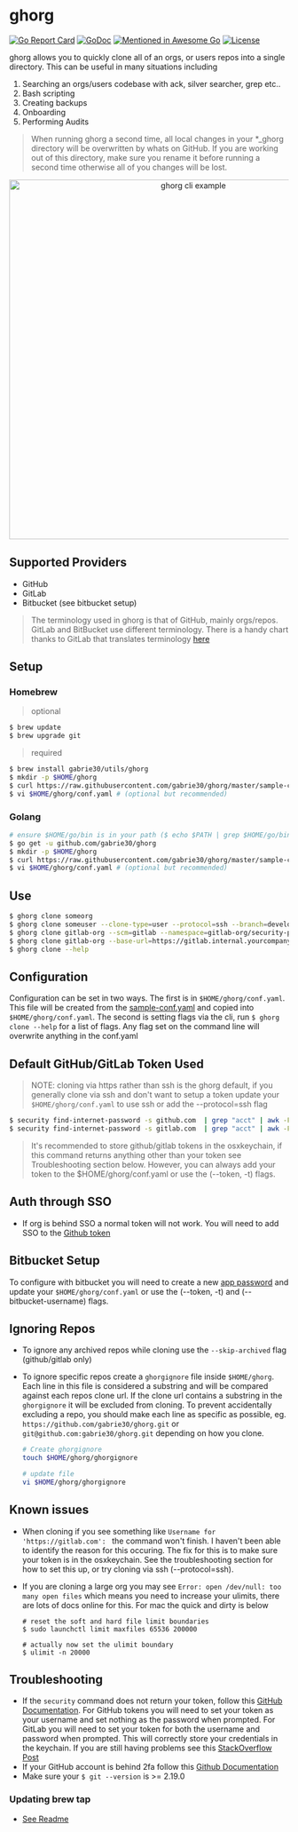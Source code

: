 # ghorg

[![Go Report Card](https://goreportcard.com/badge/github.com/gabrie30/ghorg)](https://goreportcard.com/report/github.com/gabrie30/ghorg) <a href="https://godoc.org/github.com/gabrie30/ghorg"><img src="https://godoc.org/github.com/gabrie30/ghorg?status.svg" alt="GoDoc"></a> [![Mentioned in Awesome Go](https://awesome.re/mentioned-badge.svg)](https://github.com/avelino/awesome-go) [![License](https://img.shields.io/badge/License-Apache%202.0-blue.svg)](https://opensource.org/licenses/Apache-2.0)

ghorg allows you to quickly clone all of an orgs, or users repos into a single directory. This can be useful in many situations including

1. Searching an orgs/users codebase with ack, silver searcher, grep etc..
2. Bash scripting
3. Creating backups
4. Onboarding
5. Performing Audits

> When running ghorg a second time, all local changes in your *_ghorg directory will be overwritten by whats on GitHub. If you are working out of this directory, make sure you rename it before running a second time otherwise all of you changes will be lost.

<p align="center">
  <img width="648" alt="ghorg cli example" src="https://user-images.githubusercontent.com/1512282/63229247-5459f880-c1b3-11e9-9e5d-d20723046946.png">
</p>

## Supported Providers
- GitHub
- GitLab
- Bitbucket (see bitbucket setup)

> The terminology used in ghorg is that of GitHub, mainly orgs/repos. GitLab and BitBucket use different terminology. There is a handy chart thanks to GitLab that translates terminology [here](https://about.gitlab.com/images/blogimages/gitlab-terminology.png)

## Setup

### Homebrew

> optional

```bash
$ brew update
$ brew upgrade git
```
> required

```bash
$ brew install gabrie30/utils/ghorg
$ mkdir -p $HOME/ghorg
$ curl https://raw.githubusercontent.com/gabrie30/ghorg/master/sample-conf.yaml > $HOME/ghorg/conf.yaml
$ vi $HOME/ghorg/conf.yaml # (optional but recommended)
```

### Golang

```bash
# ensure $HOME/go/bin is in your path ($ echo $PATH | grep $HOME/go/bin)
$ go get -u github.com/gabrie30/ghorg
$ mkdir -p $HOME/ghorg
$ curl https://raw.githubusercontent.com/gabrie30/ghorg/master/sample-conf.yaml > $HOME/ghorg/conf.yaml
$ vi $HOME/ghorg/conf.yaml # (optional but recommended)
```

## Use

```bash
$ ghorg clone someorg
$ ghorg clone someuser --clone-type=user --protocol=ssh --branch=develop --color=off
$ ghorg clone gitlab-org --scm=gitlab --namespace=gitlab-org/security-products
$ ghorg clone gitlab-org --base-url=https://gitlab.internal.yourcompany.com --preserve-dir
$ ghorg clone --help
```

## Configuration

Configuration can be set in two ways. The first is in `$HOME/ghorg/conf.yaml`. This file will be created from the [sample-conf.yaml](https://github.com/gabrie30/ghorg/blob/master/sample-conf.yaml) and copied into `$HOME/ghorg/conf.yaml`. The second is setting flags via the cli, run `$ ghorg clone --help` for a list of flags. Any flag set on the command line will overwrite anything in the conf.yaml

## Default GitHub/GitLab Token Used

> NOTE: cloning via https rather than ssh is the ghorg default, if you generally clone via ssh and don't want to setup a token update your `$HOME/ghorg/conf.yaml` to use ssh or add the --protocol=ssh flag

```bash
$ security find-internet-password -s github.com  | grep "acct" | awk -F\" '{ print $4 }'
$ security find-internet-password -s gitlab.com  | grep "acct" | awk -F\" '{ print $4 }'
```

> It's recommended to store github/gitlab tokens in the osxkeychain, if this command returns anything other than your token see Troubleshooting section below. However, you can always add your token to the $HOME/ghorg/conf.yaml or use the (--token, -t) flags.


## Auth through SSO

- If org is behind SSO a normal token will not work. You will need to add SSO to the [Github token](https://help.github.com/articles/authorizing-a-personal-access-token-for-use-with-a-saml-single-sign-on-organization/)

## Bitbucket Setup

To configure with bitbucket you will need to create a new [app password](https://confluence.atlassian.com/bitbucket/app-passwords-828781300.html) and update your `$HOME/ghorg/conf.yaml` or use the (--token, -t) and (--bitbucket-username) flags.

## Ignoring Repos
- To ignore any archived repos while cloning use the `--skip-archived` flag (github/gitlab only)
- To ignore specific repos create a `ghorgignore` file inside `$HOME/ghorg`. Each line in this file is considered a substring and will be compared against each repos clone url. If the clone url contains a substring in the `ghorgignore` it will be excluded from cloning. To prevent accidentally excluding a repo, you should make each line as specific as possible, eg. `https://github.com/gabrie30/ghorg.git` or `git@github.com:gabrie30/ghorg.git` depending on how you clone.

  ```bash
  # Create ghorgignore
  touch $HOME/ghorg/ghorgignore

  # update file
  vi $HOME/ghorg/ghorgignore
  ```

## Known issues

- When cloning if you see something like `Username for 'https://gitlab.com': ` the command won't finish. I haven't been able to identify the reason for this occuring. The fix for this is to make sure your token is in the osxkeychain. See the troubleshooting section for how to set this up, or try cloning via ssh (--protocol=ssh).
- If you are cloning a large org you may see `Error: open /dev/null: too many open files` which means you need to increase your ulimits, there are lots of docs online for this. For mac the quick and dirty is below

  ```
  # reset the soft and hard file limit boundaries
  $ sudo launchctl limit maxfiles 65536 200000

  # actually now set the ulimit boundary
  $ ulimit -n 20000
  ```

## Troubleshooting

- If the `security` command does not return your token, follow this [GitHub Documentation](https://help.github.com/en/articles/caching-your-github-password-in-git). For GitHub tokens you will need to set your token as your username and set nothing as the password when prompted. For GitLab you will need to set your token for both the username and password when prompted. This will correctly store your credentials in the keychain. If you are still having problems see this [StackOverflow Post](https://stackoverflow.com/questions/31305945/git-clone-from-github-over-https-with-two-factor-authentication)
- If your GitHub account is behind 2fa follow this [Github Documentation](https://github.blog/2013-09-03-two-factor-authentication/#how-does-it-work-for-command-line-git)
- Make sure your `$ git --version` is >= 2.19.0

### Updating brew tap
- [See Readme](https://github.com/gabrie30/homebrew-utils/blob/master/README.md)
